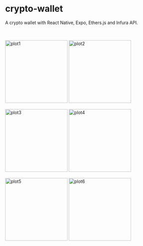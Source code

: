 # crypto-wallet
A crypto wallet with React Native, Expo, Ethers.js and Infura API.

<br><br>
<img width="200" alt="plot1" src="https://github.com/Chrissy1209/crypto-wallet/assets/79960363/d0ad905d-1d12-4b9d-baf5-4d3fe680021b">
<img width="200" alt="plot2" src="https://github.com/Chrissy1209/crypto-wallet/assets/79960363/efe911c6-75fc-4e30-9a74-223e50bb5fcb">
<br><br>
<img width="200" alt="plot3" src="https://github.com/Chrissy1209/crypto-wallet/assets/79960363/030515a4-04d0-4067-8eb6-cc39968a42eb">
<img width="200" alt="plot4" src="https://github.com/Chrissy1209/crypto-wallet/assets/79960363/b982094e-14b7-4cec-9a3a-31bdf80c4c85">
<br><br>
<img width="200" alt="plot5" src="https://github.com/Chrissy1209/crypto-wallet/assets/79960363/91840358-6bbd-4b2b-99a4-996b11920d6b">
<img width="200" alt="plot6" src="https://github.com/Chrissy1209/crypto-wallet/assets/79960363/4b27be90-dcda-42a9-b419-af27469abaec">

